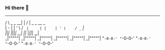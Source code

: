 ### Hi there 👋



   ___                 _       _                      
  /   \    _ _      __| |     / |     _ _      __ _   
  | - |   | ' \    / _` |     | |    | ' \    / _` |  
  |_|_|   |_||_|   \__,_|    _|_|_   |_||_|   \__,_|  
_|"""""| _|"""""| _|"""""| _|"""""| _|"""""| _|"""""| 
"`-0-0-' "`-0-0-' "`-0-0-' "`-0-0-' "`-0-0-' "`-0-0-' 

